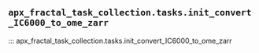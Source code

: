 ## `apx_fractal_task_collection.tasks.init_convert_IC6000_to_ome_zarr`

::: apx_fractal_task_collection.tasks.init_convert_IC6000_to_ome_zarr

